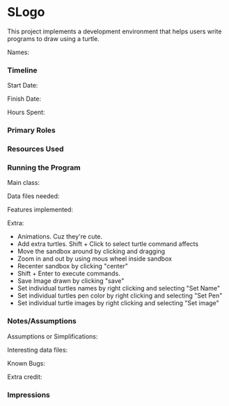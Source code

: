 SLogo
====

This project implements a development environment that helps users write programs to draw using a turtle.

Names:


### Timeline

Start Date: 

Finish Date: 

Hours Spent:

### Primary Roles


### Resources Used


### Running the Program

Main class:

Data files needed: 

Features implemented:

Extra:

- Animations. Cuz they're cute.
- Add extra turtles. Shift + Click to select turtle command affects
- Move the sandbox around by clicking and dragging
- Zoom in and out by using mous wheel inside sandbox
- Recenter sandbox by clicking "center"
- Shift + Enter to execute commands.
- Save Image drawn by clicking "save"
- Set individual turtles names by right clicking and selecting "Set Name"
- Set individual turtles pen color by right clicking and selecting "Set Pen"
- Set individual turtle images by right clicking and selecting "Set image"


### Notes/Assumptions

Assumptions or Simplifications:

Interesting data files:

Known Bugs:

Extra credit:


### Impressions

